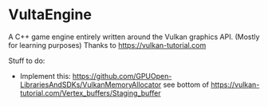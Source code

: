 # VultaEngine
A C++ game engine entirely written around the Vulkan graphics API. (Mostly for learning purposes) Thanks to https://vulkan-tutorial.com

Stuff to do:
* Implement this: https://github.com/GPUOpen-LibrariesAndSDKs/VulkanMemoryAllocator see bottom of https://vulkan-tutorial.com/Vertex_buffers/Staging_buffer

